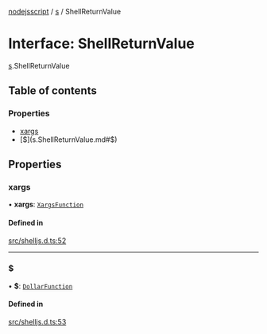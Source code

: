 [nodejsscript](../README.md) / [s](../modules/s.md) / ShellReturnValue

# Interface: ShellReturnValue

[s](../modules/s.md).ShellReturnValue

## Table of contents

### Properties

- [xargs](s.ShellReturnValue.md#xargs)
- [$](s.ShellReturnValue.md#$)

## Properties

### xargs

• **xargs**: [`XargsFunction`](s.XargsFunction.md)

#### Defined in

[src/shelljs.d.ts:52](https://github.com/jaandrle/nodejsscript/blob/002debc/src/shelljs.d.ts#L52)

___

### $

• **$**: [`DollarFunction`](s.DollarFunction.md)

#### Defined in

[src/shelljs.d.ts:53](https://github.com/jaandrle/nodejsscript/blob/002debc/src/shelljs.d.ts#L53)
